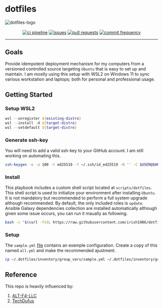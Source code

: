 # dotfiles

![dotfiles-logo](https://github.com/TechDufus/dotfiles/assets/46715299/6c1d626d-28d2-41e3-bde5-981d9bf93462)

<p align="center">
    <a href="https://github.com/irish1986/dotfiles/actions/workflows/main.yml"><img align="center" src="https://github.com/irish1986/dotfiles/actions/workflows/main.yml/badge.svg" alt="ci pipeline"></a>
    <a href="https://github.com/irish1986/dotfiles/issues"><img align="center" src="https://img.shields.io/github/issues/irish1986/dotfiles" alt="issues"></a>
    <a href="https://github.com/irish1986/dotfiles/pulls"><img align="center" src="https://img.shields.io/github/issues-pr/irish1986/dotfiles" alt="pull requests"></a>
    <a href="https://github.com/irish1986/dotfiles/commits/main"><img align="center" src="https://img.shields.io/github/commit-activity/m/irish1986/dotfiles" alt="commit frequency"></a>
</p>

---

## Goals

Provide idempotent deployment mechanism for my computers from a versioned controlled source targeting `Ubuntu` that is easy to set up and maintain.  I am mostly using this setup with WSL2 on Windows 11 to sync various workstation and laptops; both for personal and professional usage.

## Getting Started

### Setup WSL2

```powershell
wsl --unregister ${existing-distro}
wsl --install -d ${target-distro}
wsl --setdefault ${target-distro}
```

### Generate ssh-key

You will need to add a valid ssh-key to your GitHub account.  I am still working on automating this.

```bash
ssh-keygen -o -a 100 -t ed25519 -f ~/.ssh/id_ed25519 -N '' -C $USER@$HOSTNAME
```

### Install

This playbook includes a custom shell script located at `scripts/dotfiles`.  This shell script is used to initialize your environment after installing `Ubuntu`.  It is not mandatory but recommended to perform a full system upgrade although recommended.  By default, the only included roles is `update`.  Ansible Galaxy dependencies collection are installed automatically although given some issue occurs, you can run it maually as following.

```bash
bash -c "$(curl -fsSL https://raw.githubusercontent.com/irish1986/dotfiles/main/scripts/setup)"
```

### Setup

The `sample.yml` [file](https://raw.githubusercontent.com/irish1986/dotfiles/main/inventory/group_vars/sample.yml) contains an exemple configuration.  Create a copy of this named `all.yml` and make the recommended ajustment.

```bash
cp ~/.dotfiles/inventory/group_vars/sample.yml ~/.dotfiles/inventory/group_vars/all.yml
```

## Reference

This repo is heavily influenced by:

 1. [ALT-F4-LLC](https://github.com/ALT-F4-LLC/dotfiles)
 2. [TechDufus](https://github.com/TechDufus/dotfiles)
